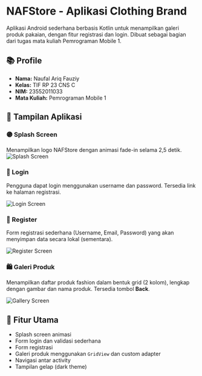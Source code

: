 # NAFStore - Aplikasi Clothing Brand

Aplikasi Android sederhana berbasis Kotlin untuk menampilkan galeri produk pakaian, dengan fitur registrasi dan login. Dibuat sebagai bagian dari tugas mata kuliah Pemrograman Mobile 1.

## 📚 Profile

- **Nama:** Naufal Ariq Fauziy
- **Kelas:** TIF RP 23 CNS C
- **NIM:** 23552011033
- **Mata Kuliah:** Pemrograman Mobile 1

## 📱 Tampilan Aplikasi

### 🟣 Splash Screen
Menampilkan logo NAFStore dengan animasi fade-in selama 2,5 detik.
![Splash Screen](https://github.com/user-attachments/assets/65171f9b-ebed-4934-867f-90a934bbb15b)

### 🔐 Login
Pengguna dapat login menggunakan username dan password. Tersedia link ke halaman registrasi.

![Login Screen](screenshots/login.png)

### 📝 Register
Form registrasi sederhana (Username, Email, Password) yang akan menyimpan data secara lokal (sementara).

![Register Screen](screenshots/register.png)

### 🛍️ Galeri Produk
Menampilkan daftar produk fashion dalam bentuk grid (2 kolom), lengkap dengan gambar dan nama produk. Tersedia tombol **Back**.

![Gallery Screen](screenshots/gallery.png)

## 🔧 Fitur Utama

- Splash screen animasi
- Form login dan validasi sederhana
- Form registrasi
- Galeri produk menggunakan `GridView` dan custom adapter
- Navigasi antar activity
- Tampilan gelap (dark theme)
